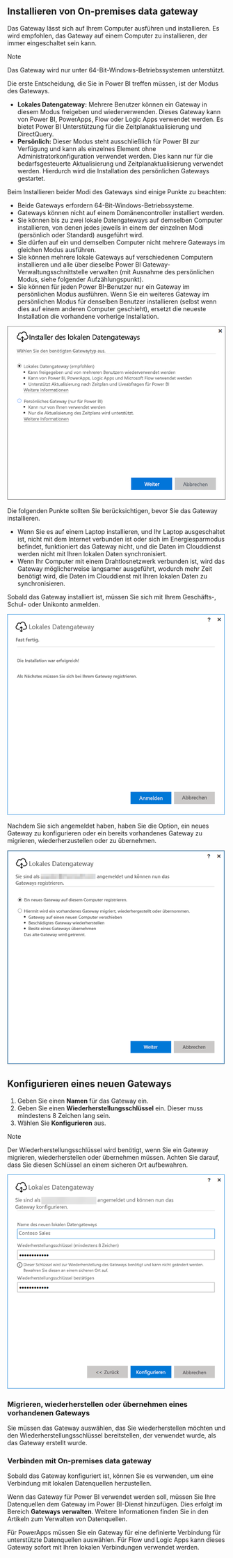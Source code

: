 ## <a name="install-the-on-premises-data-gateway"></a>Installieren von On-premises data gateway
Das Gateway lässt sich auf Ihrem Computer ausführen und installieren. Es wird empfohlen, das Gateway auf einem Computer zu installieren, der immer eingeschaltet sein kann.

> [!NOTE]
> Das Gateway wird nur unter 64-Bit-Windows-Betriebssystemen unterstützt.
> 
> 

Die erste Entscheidung, die Sie in Power BI treffen müssen, ist der Modus des Gateways.

* **Lokales Datengateway:** Mehrere Benutzer können ein Gateway in diesem Modus freigeben und wiederverwenden. Dieses Gateway kann von Power BI, PowerApps, Flow oder Logic Apps verwendet werden. Es bietet Power BI Unterstützung für die Zeitplanaktualisierung und DirectQuery.
* **Persönlich:** Dieser Modus steht ausschließlich für Power BI zur Verfügung und kann als einzelnes Element ohne Administratorkonfiguration verwendet werden. Dies kann nur für die bedarfsgesteuerte Aktualisierung und Zeitplanaktualisierung verwendet werden. Hierdurch wird die Installation des persönlichen Gateways gestartet.

Beim Installieren beider Modi des Gateways sind einige Punkte zu beachten:

* Beide Gateways erfordern 64-Bit-Windows-Betriebssysteme.
* Gateways können nicht auf einem Domänencontroller installiert werden.
* Sie können bis zu zwei lokale Datengateways auf demselben Computer installieren, von denen jedes jeweils in einem der einzelnen Modi (persönlich oder Standard) ausgeführt wird. 
* Sie dürfen auf ein und demselben Computer nicht mehrere Gateways im gleichen Modus ausführen.
* Sie können mehrere lokale Gateways auf verschiedenen Computern installieren und alle über dieselbe Power BI Gateway-Verwaltungsschnittstelle verwalten (mit Ausnahme des persönlichen Modus, siehe folgender Aufzählungspunkt).
* Sie können für jeden Power BI-Benutzer nur ein Gateway im persönlichen Modus ausführen. Wenn Sie ein weiteres Gateway im persönlichen Modus für denselben Benutzer installieren (selbst wenn dies auf einem anderen Computer geschieht), ersetzt die neueste Installation die vorhandene vorherige Installation.

![Lokales-datengateway-installation-powerbi](./media/gateway-onprem-install-include/on-prem-data-gateway-install-powerbi.png)

Die folgenden Punkte sollten Sie berücksichtigen, bevor Sie das Gateway installieren.

* Wenn Sie es auf einem Laptop installieren, und Ihr Laptop ausgeschaltet ist, nicht mit dem Internet verbunden ist oder sich im Energiesparmodus befindet, funktioniert das Gateway nicht, und die Daten im Clouddienst werden nicht mit Ihren lokalen Daten synchronisiert.
* Wenn Ihr Computer mit einem Drahtlosnetzwerk verbunden ist, wird das Gateway möglicherweise langsamer ausgeführt, wodurch mehr Zeit benötigt wird, die Daten im Clouddienst mit Ihren lokalen Daten zu synchronisieren.

Sobald das Gateway installiert ist, müssen Sie sich mit Ihrem Geschäfts-, Schul- oder Unikonto anmelden.

![Lokales-datengateway-installation-anmeldung](./media/gateway-onprem-install-include/on-prem-data-gateway-install-signin.png)

Nachdem Sie sich angemeldet haben, haben Sie die Option, ein neues Gateway zu konfigurieren oder ein bereits vorhandenes Gateway zu migrieren, wiederherzustellen oder zu übernehmen.

![Lokales-datengateway-installation-registrierung-wiederherstellung](./media/gateway-onprem-install-include/on-prem-data-gateway-install-register-recovery.png)

## <a name="configure-a-new-gateway"></a>Konfigurieren eines neuen Gateways
1. Geben Sie einen **Namen** für das Gateway ein.
2. Geben Sie einen **Wiederherstellungsschlüssel** ein. Dieser muss mindestens 8 Zeichen lang sein.
3. Wählen Sie **Konfigurieren** aus.

> [!NOTE]
> Der Wiederherstellungsschlüssel wird benötigt, wenn Sie ein Gateway migrieren, wiederherstellen oder übernehmen müssen. Achten Sie darauf, dass Sie diesen Schlüssel an einem sicheren Ort aufbewahren.
> 
> 

![Lokales-datengateway-installation-wiederherstellung](./media/gateway-onprem-install-include/on-prem-data-gateway-install-recovery.png)

### <a name="migrate-restore-or-take-over-an-existing-gateway"></a>Migrieren, wiederherstellen oder übernehmen eines vorhandenen Gateways
Sie müssen das Gateway auswählen, das Sie wiederherstellen möchten und den Wiederherstellungsschlüssel bereitstellen, der verwendet wurde, als das Gateway erstellt wurde.

### <a name="on-premises-data-gateway-connected"></a>Verbinden mit On-premises data gateway
Sobald das Gateway konfiguriert ist, können Sie es verwenden, um eine Verbindung mit lokalen Datenquellen herzustellen.

Wenn das Gateway für Power BI verwendet werden soll, müssen Sie Ihre Datenquellen dem Gateway im Power BI-Dienst hinzufügen. Dies erfolgt im Bereich **Gateways verwalten**. Weitere Informationen finden Sie in den Artikeln zum Verwalten von Datenquellen.

Für PowerApps müssen Sie ein Gateway für eine definierte Verbindung für unterstützte Datenquellen auswählen. Für Flow und Logic Apps kann dieses Gateway sofort mit Ihren lokalen Verbindungen verwendet werden.


